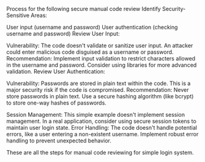  Process for the following secure manual code review 
 Identify Security-Sensitive Areas:

User input (username and password)
User authentication (checking username and password)
Review User Input:

Vulnerability: The code doesn't validate or sanitize user input. An attacker could enter malicious code disguised as a username or password.
Recommendation: Implement input validation to restrict characters allowed in the username and password. Consider using libraries for more advanced validation.
Review User Authentication:

Vulnerability: Passwords are stored in plain text within the code. This is a major security risk if the code is compromised.
Recommendation: Never store passwords in plain text. Use a secure hashing algorithm (like bcrypt) to store one-way hashes of passwords.

Session Management: This simple example doesn't implement session management. In a real application, consider using secure session tokens to maintain user login state.
Error Handling: The code doesn't handle potential errors, like a user entering a non-existent username. Implement robust error handling to prevent unexpected behavior.

These are all the steps for manual code reviewing for simple login system.
